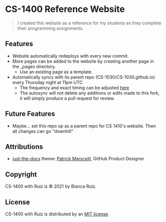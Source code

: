 # CS-1400 Reference Website
> I created this website as a reference for my students as they complete their programming assignments.

## Features
- Website automatically redeploys with every new commit.
- More pages can be added to the website by creating another page in the _pages directory.
  - Use an existing page as a template.
- Automatically syncs with its parent repo (CS-1030/CS-1030.github.io) every Thursday night at 11pm UTC
  - The frequency and exact timing can be adjusted [here](https://github.com/CS-1400/CS-1400.github.io/blob/e3801251b0c36a5188c5e4eec6d3db3e329eef69/.github/workflows/fork-news.yml#L6)
  - The autosync will not delete any additions or edits made to this fork, it will simply produce a pull request for review.

## Future Features
- Maybe... set this repo up as a parent repo for CS 1410's website. Then all changes can go "downhill"

## Attributions
- [just-the-docs](https://github.com/pmarsceill/just-the-docs) theme: [Patrick Marsceill](https://github.com/pmarsceill), GitHub Product Designer

## Copyright
CS-1400 with Ruiz is © 2021 by Bianca Ruiz.

## License
CS-1400 with Ruiz is distributed by an [MIT license]().

